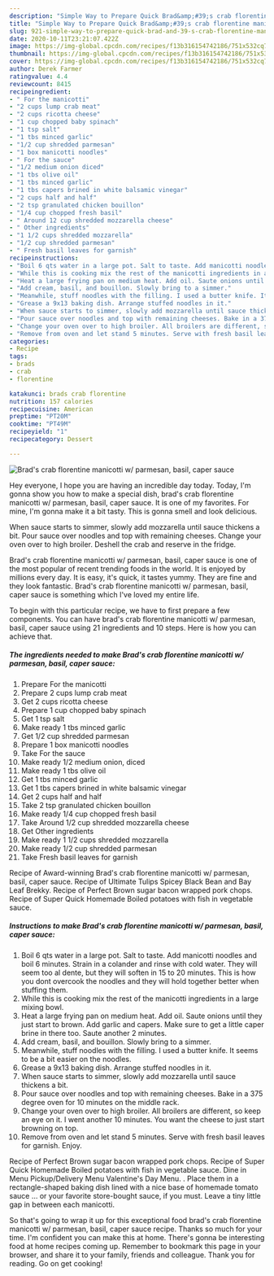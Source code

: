 ```yaml
---
description: "Simple Way to Prepare Quick Brad&amp;#39;s crab florentine manicotti w/ parmesan, basil, caper sauce"
title: "Simple Way to Prepare Quick Brad&amp;#39;s crab florentine manicotti w/ parmesan, basil, caper sauce"
slug: 921-simple-way-to-prepare-quick-brad-and-39-s-crab-florentine-manicotti-w-parmesan-basil-caper-sauce
date: 2020-10-11T23:21:07.422Z
image: https://img-global.cpcdn.com/recipes/f13b316154742186/751x532cq70/brads-crab-florentine-manicotti-w-parmesan-basil-caper-sauce-recipe-main-photo.jpg
thumbnail: https://img-global.cpcdn.com/recipes/f13b316154742186/751x532cq70/brads-crab-florentine-manicotti-w-parmesan-basil-caper-sauce-recipe-main-photo.jpg
cover: https://img-global.cpcdn.com/recipes/f13b316154742186/751x532cq70/brads-crab-florentine-manicotti-w-parmesan-basil-caper-sauce-recipe-main-photo.jpg
author: Derek Farmer
ratingvalue: 4.4
reviewcount: 8415
recipeingredient:
- " For the manicotti"
- "2 cups lump crab meat"
- "2 cups ricotta cheese"
- "1 cup chopped baby spinach"
- "1 tsp salt"
- "1 tbs minced garlic"
- "1/2 cup shredded parmesan"
- "1 box manicotti noodles"
- " For the sauce"
- "1/2 medium onion diced"
- "1 tbs olive oil"
- "1 tbs minced garlic"
- "1 tbs capers brined in white balsamic vinegar"
- "2 cups half and half"
- "2 tsp granulated chicken bouillon"
- "1/4 cup chopped fresh basil"
- " Around 12 cup shredded mozzarella cheese"
- " Other ingredients"
- "1 1/2 cups shredded mozzarella"
- "1/2 cup shredded parmesan"
- " Fresh basil leaves for garnish"
recipeinstructions:
- "Boil 6 qts water in a large pot. Salt to taste. Add manicotti noodles and boil 6 minutes. Strain in a colander and rinse with cold water. They will seem too al dente, but they will soften in 15 to 20 minutes. This is how you dont overcook the noodles and they will hold together better when stuffing them."
- "While this is cooking mix the rest of the manicotti ingredients in a large mixing bowl."
- "Heat a large frying pan on medium heat. Add oil. Saute onions until they just start to brown. Add garlic and capers. Make sure to get a little caper brine in there too. Saute another 2 minutes."
- "Add cream, basil, and bouillon. Slowly bring to a simmer."
- "Meanwhile, stuff noodles with the filling. I used a butter knife. It seems to be a bit easier on the noodles."
- "Grease a 9x13 baking dish. Arrange stuffed noodles in it."
- "When sauce starts to simmer, slowly add mozzarella until sauce thickens a bit."
- "Pour sauce over noodles and top with remaining cheeses. Bake in a 375 degree oven for 10 minutes on the middle rack."
- "Change your oven over to high broiler. All broilers are different, so keep an eye on it. I went another 10 minutes. You want the cheese to just start browning on top."
- "Remove from oven and let stand 5 minutes. Serve with fresh basil leaves for garnish. Enjoy."
categories:
- Recipe
tags:
- brads
- crab
- florentine

katakunci: brads crab florentine 
nutrition: 157 calories
recipecuisine: American
preptime: "PT20M"
cooktime: "PT49M"
recipeyield: "1"
recipecategory: Dessert

---
```



![Brad&#39;s crab florentine manicotti w/ parmesan, basil, caper sauce](https://img-global.cpcdn.com/recipes/f13b316154742186/751x532cq70/brads-crab-florentine-manicotti-w-parmesan-basil-caper-sauce-recipe-main-photo.jpg)

Hey everyone, I hope you are having an incredible day today. Today, I'm gonna show you how to make a special dish, brad&#39;s crab florentine manicotti w/ parmesan, basil, caper sauce. It is one of my favorites. For mine, I'm gonna make it a bit tasty. This is gonna smell and look delicious.

When sauce starts to simmer, slowly add mozzarella until sauce thickens a bit. Pour sauce over noodles and top with remaining cheeses. Change your oven over to high broiler. Deshell the crab and reserve in the fridge.

Brad&#39;s crab florentine manicotti w/ parmesan, basil, caper sauce is one of the most popular of recent trending foods in the world. It is enjoyed by millions every day. It is easy, it's quick, it tastes yummy. They are fine and they look fantastic. Brad&#39;s crab florentine manicotti w/ parmesan, basil, caper sauce is something which I've loved my entire life.


To begin with this particular recipe, we have to first prepare a few components. You can have brad&#39;s crab florentine manicotti w/ parmesan, basil, caper sauce using 21 ingredients and 10 steps. Here is how you can achieve that.

<!--inarticleads1-->

##### The ingredients needed to make Brad&#39;s crab florentine manicotti w/ parmesan, basil, caper sauce:

1. Prepare  For the manicotti
1. Prepare 2 cups lump crab meat
1. Get 2 cups ricotta cheese
1. Prepare 1 cup chopped baby spinach
1. Get 1 tsp salt
1. Make ready 1 tbs minced garlic
1. Get 1/2 cup shredded parmesan
1. Prepare 1 box manicotti noodles
1. Take  For the sauce
1. Make ready 1/2 medium onion, diced
1. Make ready 1 tbs olive oil
1. Get 1 tbs minced garlic
1. Get 1 tbs capers brined in white balsamic vinegar
1. Get 2 cups half and half
1. Take 2 tsp granulated chicken bouillon
1. Make ready 1/4 cup chopped fresh basil
1. Take  Around 1/2 cup shredded mozzarella cheese
1. Get  Other ingredients
1. Make ready 1 1/2 cups shredded mozzarella
1. Make ready 1/2 cup shredded parmesan
1. Take  Fresh basil leaves for garnish


Recipe of Award-winning Brad&#39;s crab florentine manicotti w/ parmesan, basil, caper sauce. Recipe of Ultimate Tulips Spicey Black Bean and Bay Leaf Brekky. Recipe of Perfect Brown sugar bacon wrapped pork chops. Recipe of Super Quick Homemade Boiled potatoes with fish in vegetable sauce. 

<!--inarticleads2-->

##### Instructions to make Brad&#39;s crab florentine manicotti w/ parmesan, basil, caper sauce:

1. Boil 6 qts water in a large pot. Salt to taste. Add manicotti noodles and boil 6 minutes. Strain in a colander and rinse with cold water. They will seem too al dente, but they will soften in 15 to 20 minutes. This is how you dont overcook the noodles and they will hold together better when stuffing them.
1. While this is cooking mix the rest of the manicotti ingredients in a large mixing bowl.
1. Heat a large frying pan on medium heat. Add oil. Saute onions until they just start to brown. Add garlic and capers. Make sure to get a little caper brine in there too. Saute another 2 minutes.
1. Add cream, basil, and bouillon. Slowly bring to a simmer.
1. Meanwhile, stuff noodles with the filling. I used a butter knife. It seems to be a bit easier on the noodles.
1. Grease a 9x13 baking dish. Arrange stuffed noodles in it.
1. When sauce starts to simmer, slowly add mozzarella until sauce thickens a bit.
1. Pour sauce over noodles and top with remaining cheeses. Bake in a 375 degree oven for 10 minutes on the middle rack.
1. Change your oven over to high broiler. All broilers are different, so keep an eye on it. I went another 10 minutes. You want the cheese to just start browning on top.
1. Remove from oven and let stand 5 minutes. Serve with fresh basil leaves for garnish. Enjoy.


Recipe of Perfect Brown sugar bacon wrapped pork chops. Recipe of Super Quick Homemade Boiled potatoes with fish in vegetable sauce. Dine in Menu Pickup/Delivery Menu Valentine&#39;s Day Menu. . Place them in a rectangle-shaped baking dish lined with a nice base of homemade tomato sauce … or your favorite store-bought sauce, if you must. Leave a tiny little gap in between each manicotti. 

So that's going to wrap it up for this exceptional food brad&#39;s crab florentine manicotti w/ parmesan, basil, caper sauce recipe. Thanks so much for your time. I'm confident you can make this at home. There's gonna be interesting food at home recipes coming up. Remember to bookmark this page in your browser, and share it to your family, friends and colleague. Thank you for reading. Go on get cooking!
